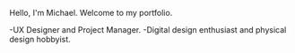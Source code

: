 Hello, I'm Michael. Welcome to my portfolio.

-UX Designer and Project Manager.
-Digital design enthusiast and physical design hobbyist.
